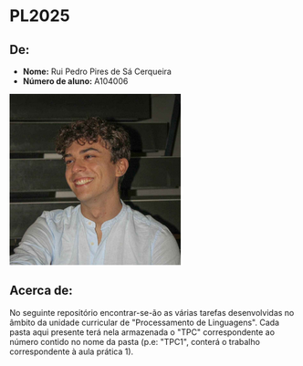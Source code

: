 # PL2025

## De:
- **Nome:** Rui Pedro Pires de Sá Cerqueira
- **Número de aluno:** A104006

<img src="Foto_Perfil.jpg" alt="Exemplo" width="300"/>

## Acerca de: ##
No seguinte repositório encontrar-se-ão as várias tarefas desenvolvidas no âmbito da unidade curricular de "Processamento de Linguagens".
Cada pasta aqui presente terá nela armazenada o "TPC" correspondente ao número contido no nome da pasta (p.e: "TPC1", conterá o trabalho correspondente à aula prática 1).
